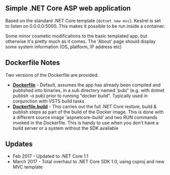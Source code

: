 ## Simple .NET Core ASP web application

Based on the standard .NET Core template (`dotnet new mvc`). Kestrel is set to listen on 0.0.0.0:5000. This makes it possible to be run inside a container.

Some minor cosmetic modifications to the basic templated app, but otherwise it's pretty much as it comes. The 'About' page should display some system information (OS, platform, IP address etc)

## Dockerfile Notes

Two versions of the Dockerfile are provided.

 * [**Dockerfile**](Dockerfile) - Default, assumes the app has already been compiled and published into binaries, in a sub directory named 'pub/' (e.g. with dotnet publish -o pub) prior to running "docker build". Typically used in conjunction with VSTS build tasks
 * [**Dockerfile.build**](Dockerfile.build) - This carries out the full .NET Core restore, build & publish steps as part of the build of the Docker image. This is done with a different source image 'aspnetcore-build' and two RUN commands invoked in the Dockerfile. This is handy to use when you don't have a build server or a system without the SDK available

## Updates
* Feb 2017 - Updated to .NET Core 1.1
* March 2017 - Total overhaul to .NET Core SDK 1.0, using csproj and new MVC template